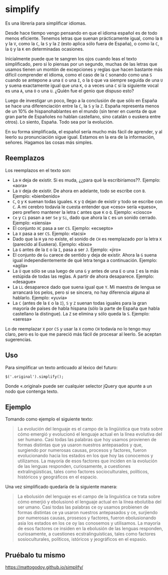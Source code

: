 # simplify

Es una librería para simplificar idiomas.

Desde hace tiempo vengo pensando en que el idioma español es de todo menos eficiente. Tenemos letras que suenan prácticamente igual, como la `B` y la `V`, como la `C`, la `S` y la `Z` (esto aplica sólo fuera de España), o como la `C`, la `Q` y la `K` en determinadas ocasiones.

Inicialmente puede que te sangren los ojos cuando leas el texto simplificado, pero si lo piensas por un segundo, muchas de las letras que usamos tienen un montón de excepciones y reglas que hacen bastante más difícil comprender el idioma, como el caso de la `C` sonando como una `S` cuando se antepone a una `E` o una `I`, o la `Q` que va siempre seguida de una `U` y suena exactamente igual que una `K`, o a veces una `C` si la siguiente vocal es una `A`, una `O` o una `U`. ¿Quién fue el genio que dispuso esto?

Luego de investigar un poco, llego a la conclusión de que sólo en España se hace una diferenciación entre la `C`, la `S` y la `Z`. España representa menos de un 10% de hispanohablantes en el mundo (sin tener en cuenta de que gran parte de Españoles no hablan castellano, sino catalán o euskera entre otros). Lo siento, España. Todo sea por la evolución.

En su forma simplificada, el español sería mucho más fácil de aprender, y al leerlo su pronunciación sigue igual. Estamos en la era de la información, señores. Hagamos las cosas más simples.

## Reemplazos

Los reemplazos en el texto son:

- La `H` deja de existir. Si es muda, ¿¿para qué la escribiríamos??. Ejemplo: «aora»
- La `V` deja de existir. De ahora en adelante, todo se escribe con `B`. Ejemplo: «bienbenido»
- `C`, `Q` y `K` suenan todas iguales. `K` y `Q` dejan de existir y todo se escribe con `C`. A mi cerebro todavía le cuesta entender que «ceso» sería «queso», pero prefiero mantener la letra `C` antes que `K` o `Q`. Ejemplo: «ciosco»
- `Ce` y `Ci` pasan a ser `Se` y `Si`, dado que ahora la `C` es un sonido cerrado. Ejemplo: «siensia»
- El conjunto `XC` pasa a ser `CS`. Ejemplo: «ecsepto»
- La `X` pasa a ser `CS`. Ejemplo: «tacsi»
- Dado que la `H` ya no existe, el sonido de `CH` es reemplazado por la letra `X` (parecido al Euskera). Ejemplo: «bixo»
- La `G` antes de la `E` o la `I`, pasa a ser `J`. Ejemplo: «jiro»
- El conjunto de `Gu` carece de sentido y deja de existir. Ahora la `G` suena igual independientemente de qué letra tenga a continuación. Ejemplo: «agila»
- La `Ü` que sólo se usa luego de una `G` y antes de una `E` o una `I` es la más estúpida de todas las reglas. A partir de ahora desaparece. Ejemplo: «desague»
- La `LL` desaparece dado que suena igual que `Y`. Mi maestra de lengua se arrancará los pelos, pero si se sincera, no hay diferencia alguna al hablarlo. Ejemplo: «yuvia»
- La `C` (antes de la `E` o la `I`), `S` y `Z` suenan todas iguales para la gran mayoría de países de habla hispana (sólo la parte de España que habla castellano la distingue). La `Z` se elimina y sólo queda la `S`. Ejemplo: «seresa»

Lo de reemplazar `X` por `CS` y usar la `X` como `CH` todavía no lo tengo muy claro, pero es lo que me pareció más fácil de procesar al leerlo. Se aceptan sugerencias.

## Uso

Para simplificar un texto anticuado al léxico del futuro:

```
$('.original').simplify();
```

Donde «.original» puede ser cualquier selector jQuery que apunte a un nodo que contenga texto.

## Ejemplo

Tomando como ejemplo el siguiente texto:

> La evolución del lenguaje es el campo de la lingüística que trata sobre cómo emergió y evolucionó el lenguaje actual en la línea evolutiva del ser humano. Casi todas las palabras que hoy usamos provienen de formas distintas que ya usaron nuestros antepasados y que, surgiendo por numerosas causas, procesos y factores, fueron evolucionando hacia los estados en los que hoy las conocemos y utilizamos. La mayoría de esos factores que inciden en la evolución de las lenguas responden, curiosamente, a cuestiones extralingüísticas, tales como factores socioculturales, políticos, históricos y geográficos en el espacio.

Una vez simplificado quedaría de la siguiente manera:

> La ebolusión del lenguaje es el campo de la linguística ce trata sobre cómo emerjió y ebolusionó el lenguaje actual en la línea ebolutiba del ser umano. Casi todas las palabras ce oy usamos probienen de formas distintas ce ya usaron nuestros antepasados y ce, surjiendo por numerosas causas, prosesos y factores, fueron ebolusionando asia los estados en los ce oy las conosemos y utilisamos. La mayoría de esos factores ce insiden en la ebolusión de las lenguas responden, curiosamente, a cuestiones ecstralinguísticas, tales como factores sosioculturales, políticos, istóricos y jeográficos en el espasio.

## Pruébalo tu mismo

https://mattogodoy.github.io/simplify/
